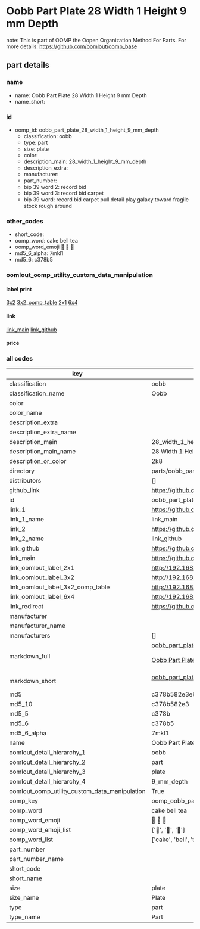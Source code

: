 # Oobb Part Plate 28 Width 1 Height 9 mm Depth  

note: This is part of OOMP the Oopen Organization Method For Parts. For more details: https://github.com/oomlout/oomp_base

##  part details
  







### name
* name: Oobb Part Plate 28 Width 1 Height 9 mm Depth
* name_short: 
### id
* oomp_id: oobb_part_plate_28_width_1_height_9_mm_depth
  * classification: oobb
  * type: part
  * size: plate
  * color: 
  * description_main: 28_width_1_height_9_mm_depth
  * description_extra: 
  * manufacturer: 
  * part_number: 
  * bip 39 word 2: record bid
  * bip 39 word 3: record bid carpet
  * bip 39 word: record bid carpet pull detail play galaxy toward fragile stock rough around

### other_codes
* short_code: 
* oomp_word: cake bell tea
* oomp_word_emoji :cake: :bell: :tea:
* md5_6_alpha: 7mkl1
* md5_6: c378b5






### oomlout_oomp_utility_custom_data_manipulation
#### label print
[3x2](http://192.168.1.245:1112/?label=oomp%207mkl1)
[3x2_oomp_table](http://192.168.1.108:1112/?label=oomp%207mkl1)
[2x1](http://192.168.1.242:1112/?label=oomp%207mkl1)
[6x4](http://192.168.1.55:1112/?label=oomp%207mkl1)    

#### link

[link_main](https://github.com/oomlout/oomlout_oomp_version_1_messy/tree/main/parts/oobb_part_plate_28_width_1_height_9_mm_depth) [link_github](https://github.com/oomlout/oomlout_oomp_version_1_messy/tree/main/parts/oobb_part_plate_28_width_1_height_9_mm_depth)                             

#### price







### all codes 
| key | value |  
| --- | --- |  
| classification | oobb |  
| classification_name | Oobb |  
| color |  |  
| color_name |  |  
| description_extra |  |  
| description_extra_name |  |  
| description_main | 28_width_1_height_9_mm_depth |  
| description_main_name | 28 Width 1 Height 9 mm Depth |  
| description_or_color | 2k8 |  
| directory | parts/oobb_part_plate_28_width_1_height_9_mm_depth |  
| distributors | [] |  
| github_link | https://github.com/oomlout/oomlout_oomp_part_src/tree/main/parts/oobb_part_plate_28_width_1_height_9_mm_depth |  
| id | oobb_part_plate_28_width_1_height_9_mm_depth |  
| link_1 | https://github.com/oomlout/oomlout_oomp_version_1_messy/tree/main/parts/oobb_part_plate_28_width_1_height_9_mm_depth |  
| link_1_name | link_main |  
| link_2 | https://github.com/oomlout/oomlout_oomp_version_1_messy/tree/main/parts/oobb_part_plate_28_width_1_height_9_mm_depth |  
| link_2_name | link_github |  
| link_github | https://github.com/oomlout/oomlout_oomp_version_1_messy/tree/main/parts/oobb_part_plate_28_width_1_height_9_mm_depth |  
| link_main | https://github.com/oomlout/oomlout_oomp_version_1_messy/tree/main/parts/oobb_part_plate_28_width_1_height_9_mm_depth |  
| link_oomlout_label_2x1 | http://192.168.1.242:1112/?label=oomp%207mkl1 |  
| link_oomlout_label_3x2 | http://192.168.1.245:1112/?label=oomp%207mkl1 |  
| link_oomlout_label_3x2_oomp_table | http://192.168.1.108:1112/?label=oomp%207mkl1 |  
| link_oomlout_label_6x4 | http://192.168.1.55:1112/?label=oomp%207mkl1 |  
| link_redirect | https://github.com/oomlout/oomlout_oomp_version_1_messy/tree/main/parts/oobb_part_plate_28_width_1_height_9_mm_depth |  
| manufacturer |  |  
| manufacturer_name |  |  
| manufacturers | [] |  
| markdown_full | [oobb_part_plate_28_width_1_height_9_mm_depth](none)<br>[](none)<br>[Oobb Part Plate 28 Width 1 Height 9 Mm Depth](none)<br><br> |  
| markdown_short | [oobb_part_plate_28_width_1_height_9_mm_depth](none)<br><br> |  
| md5 | c378b582e3e60bde991e2ad44585859e |  
| md5_10 | c378b582e3 |  
| md5_5 | c378b |  
| md5_6 | c378b5 |  
| md5_6_alpha | 7mkl1 |  
| name | Oobb Part Plate 28 Width 1 Height 9 mm Depth |  
| oomlout_detail_hierarchy_1 | oobb |  
| oomlout_detail_hierarchy_2 | part |  
| oomlout_detail_hierarchy_3 | plate |  
| oomlout_detail_hierarchy_4 | 9_mm_depth |  
| oomlout_oomp_utility_custom_data_manipulation | True |  
| oomp_key | oomp_oobb_part_plate_28_width_1_height_9_mm_depth |  
| oomp_word | cake bell tea |  
| oomp_word_emoji | :cake: :bell: :tea: |  
| oomp_word_emoji_list | [':cake:', ':bell:', ':tea:'] |  
| oomp_word_list | ['cake', 'bell', 'tea'] |  
| part_number |  |  
| part_number_name |  |  
| short_code |  |  
| short_name |  |  
| size | plate |  
| size_name | Plate |  
| type | part |  
| type_name | Part |  
